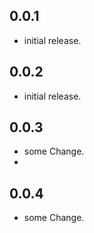 ## 0.0.1

*  initial release.
## 0.0.2

*  initial release.

## 0.0.3

*  some Change.
* 
## 0.0.4

*  some Change.
